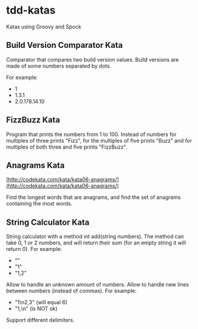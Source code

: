 tdd-katas
============================
Katas using Groovy and Spock


Build Version Comparator Kata
----------------------------------

Comparator that compares two build version values.
Build versions are made of some numbers separated by dots.

For example:

* 1
* 1.3.1
* 2.0.178.14.10

FizzBuzz Kata
--------------

Program that prints the numbers from 1 to 100.
Instead of numbers for multiples of three prints "Fizz", for the multiples of five prints "Buzz"
and for multiples of both three and five prints "FizzBuzz".
  
Anagrams Kata
-------------

[http://codekata.com/kata/kata06-anagrams/](http://codekata.com/kata/kata06-anagrams/)

Find the longest words that are anagrams, and find the set of anagrams containing the most words.

String Calculator Kata
----------------------

String calculator with a method int add(string numbers). The method can take 0, 1 or 2 numbers, and will return their sum (for an empty string it will return 0).
For example:

* ""
* "1"
* "1,2"

Allow to handle an unknown amount of numbers.
Allow to handle new lines between numbers (instead of commas).
For example:

* "1\n2,3" (will equal 6)
* "1,\n" (is NOT ok)

Support different delimiters.
